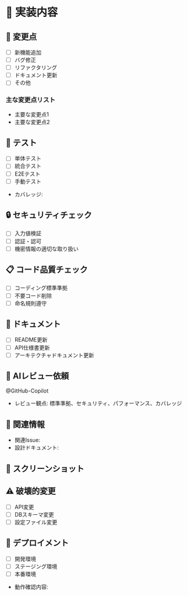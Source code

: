 # 🎯 実装内容

<!-- このPull Requestで実装した内容を詳しく記載してください -->

## 📝 変更点

- [ ] 新機能追加
- [ ] バグ修正
- [ ] リファクタリング
- [ ] ドキュメント更新
- [ ] その他

### 主な変更点リスト

- 主要な変更点1
- 主要な変更点2

## 🧪 テスト

- [ ] 単体テスト
- [ ] 統合テスト
- [ ] E2Eテスト
- [ ] 手動テスト
- カバレッジ:

## 🔒 セキュリティチェック

- [ ] 入力値検証
- [ ] 認証・認可
- [ ] 機密情報の適切な取り扱い

## 📋 コード品質チェック

- [ ] コーディング標準準拠
- [ ] 不要コード削除
- [ ] 命名規則遵守

## 📖 ドキュメント

- [ ] README更新
- [ ] API仕様書更新
- [ ] アーキテクチャドキュメント更新

## 🤖 AIレビュー依頼

@GitHub-Copilot
- レビュー観点: 標準準拠、セキュリティ、パフォーマンス、カバレッジ

## 🔗 関連情報

- 関連Issue:
- 設計ドキュメント:

## 📸 スクリーンショット

<!-- UI変更がある場合は画像を貼り付けてください -->

## ⚠️ 破壊的変更

- [ ] API変更
- [ ] DBスキーマ変更
- [ ] 設定ファイル変更

## 🚀 デプロイメント

- [ ] 開発環境
- [ ] ステージング環境
- [ ] 本番環境
- 動作確認内容:
